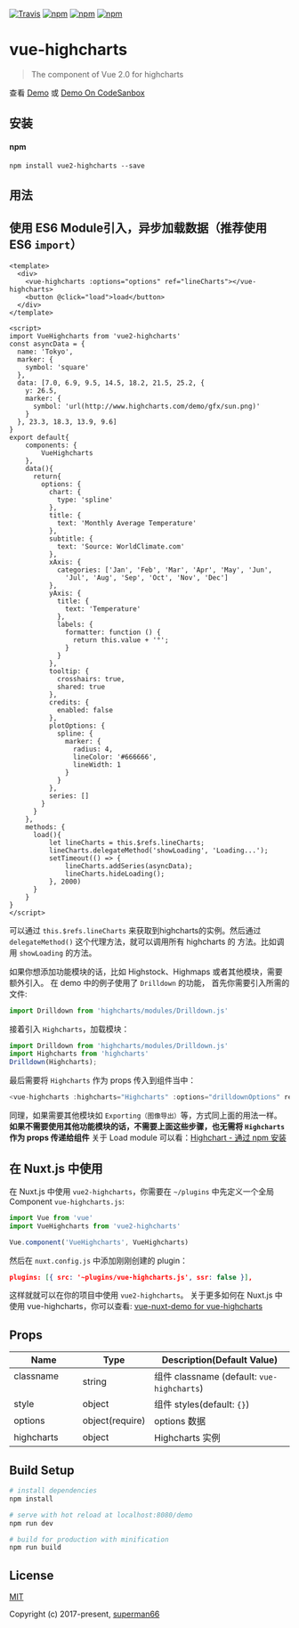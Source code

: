 [![Travis](https://img.shields.io/travis/superman66/vue-highcharts.svg)](https://travis-ci.org/superman66/vue-highcharts) [![npm](https://img.shields.io/npm/v/vue2-highcharts.svg?style=plastic)](https://www.npmjs.com/package/vue2-highcharts) [![npm](https://img.shields.io/npm/dt/vue2-highcharts.svg?style=plastic)](https://www.npmjs.com/package/vue2-highcharts) [![npm](https://img.shields.io/npm/l/vue2-highcharts.svg)](https://www.npmjs.com/package/vue2-highcharts)
# vue-highcharts

> The component of Vue 2.0 for highcharts

查看 [Demo](http://chenhuichao.com/vue-highcharts/demo/)
或
[Demo On CodeSanbox](https://codesandbox.io/s/jjyqvv0k13)

## 安装
#### npm
```
npm install vue2-highcharts --save
```
## 用法

## 使用 ES6 Module引入，异步加载数据（推荐使用 ES6 `import`）
```es6
<template>
  <div>
    <vue-highcharts :options="options" ref="lineCharts"></vue-highcharts>
    <button @click="load">load</button>
  </div>
</template>

<script>
import VueHighcharts from 'vue2-highcharts'
const asyncData = {
  name: 'Tokyo',
  marker: {
    symbol: 'square'
  },
  data: [7.0, 6.9, 9.5, 14.5, 18.2, 21.5, 25.2, {
    y: 26.5,
    marker: {
      symbol: 'url(http://www.highcharts.com/demo/gfx/sun.png)'
    }
  }, 23.3, 18.3, 13.9, 9.6]
}
export default{
    components: {
        VueHighcharts
    },
    data(){
      return{
        options: {
          chart: {
            type: 'spline'
          },
          title: {
            text: 'Monthly Average Temperature'
          },
          subtitle: {
            text: 'Source: WorldClimate.com'
          },
          xAxis: {
            categories: ['Jan', 'Feb', 'Mar', 'Apr', 'May', 'Jun',
              'Jul', 'Aug', 'Sep', 'Oct', 'Nov', 'Dec']
          },
          yAxis: {
            title: {
              text: 'Temperature'
            },
            labels: {
              formatter: function () {
                return this.value + '°';
              }
            }
          },
          tooltip: {
            crosshairs: true,
            shared: true
          },
          credits: {
            enabled: false
          },
          plotOptions: {
            spline: {
              marker: {
                radius: 4,
                lineColor: '#666666',
                lineWidth: 1
              }
            }
          },
          series: []
        }
      }
    },
    methods: {
      load(){
          let lineCharts = this.$refs.lineCharts;
          lineCharts.delegateMethod('showLoading', 'Loading...');
          setTimeout(() => {
              lineCharts.addSeries(asyncData);
              lineCharts.hideLoading();
          }, 2000)
      }
    }
}
</script>
```
可以通过 `this.$refs.lineCharts` 来获取到highcharts的实例。然后通过 `delegateMethod()` 这个代理方法，就可以调用所有 highcharts 的 方法。比如调用 `showLoading` 的方法。

如果你想添加功能模块的话，比如 Highstock、Highmaps 或者其他模块，需要额外引入。
在 demo 中的例子使用了 `Drilldown` 的功能，
首先你需要引入所需的文件:

```javascript
import Drilldown from 'highcharts/modules/Drilldown.js'
```
接着引入 `Highcharts`，加载模块：

```javascript
import Drilldown from 'highcharts/modules/Drilldown.js'
import Highcharts from 'highcharts'
Drilldown(Highcharts);
```
最后需要将 `Highcharts` 作为 props 传入到组件当中：

```javascript
<vue-highcharts :highcharts="Highcharts" :options="drilldownOptions" ref="drilldownChart"></vue-highcharts>
```
同理，如果需要其他模块如 `Exporting（图像导出）`等，方式同上面的用法一样。 
**如果不需要使用其他功能模块的话，不需要上面这些步骤，也无需将 `Highcharts` 作为 props 传递给组件**
关于 Load module 可以看：[Highchart - 通过 npm 安装](https://www.hcharts.cn/docs/install-from-npm)

## 在 Nuxt.js 中使用
在 Nuxt.js 中使用 `vue2-highcharts`，你需要在 `~/plugins` 中先定义一个全局 Component `vue-highcharts.js`:
```js
import Vue from 'vue'
import VueHighcharts from 'vue2-highcharts'

Vue.component('VueHighcharts', VueHighcharts)
```

然后在 `nuxt.config.js` 中添加刚刚创建的 plugin：

```json
plugins: [{ src: '~plugins/vue-highcharts.js', ssr: false }],
```

这样就就可以在你的项目中使用 `vue2-highcharts`。
关于更多如何在 Nuxt.js 中使用 vue-highcharts，你可以查看: [vue-nuxt-demo for vue-highcharts](https://github.com/superman66/vue-nuxt-demo)
## Props
|Name                | Type          | Description(Default Value)   |
|-------------------- | ---------------- | -------------------|
|classname              | string            | 组件 classname  (default: `vue-highcharts`)| 
|style               | object  | 组件 styles(default: `{}`)|
|options            | object(require) | options 数据|
|highcharts | object | Highcharts 实例  |

## Build Setup

``` bash
# install dependencies
npm install

# serve with hot reload at localhost:8080/demo
npm run dev

# build for production with minification
npm run build
```

## License
[MIT](https://opensource.org/licenses/MIT)

Copyright (c) 2017-present, [superman66](github.com/superman66)

